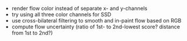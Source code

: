 - render flow color instead of separate x- and y-channels
- try using all three color channels for SSD
- use cross-bilateral filtering to smooth and in-paint flow based on RGB
- compute flow uncertainty (ratio of 1st- to 2nd-lowest score? distance from 1st to 2nd?)
